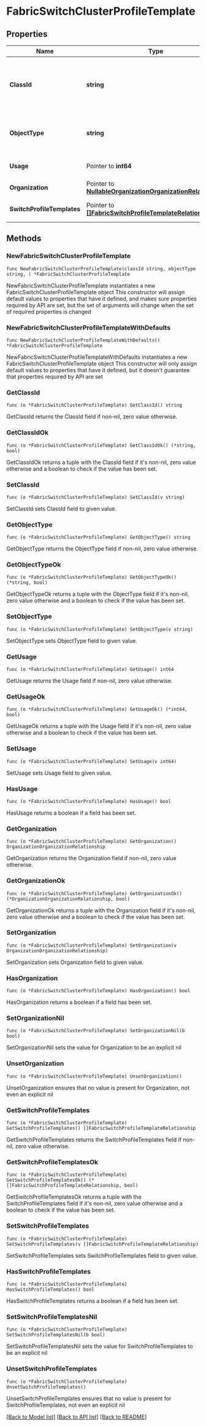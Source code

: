 # FabricSwitchClusterProfileTemplate

## Properties

Name | Type | Description | Notes
------------ | ------------- | ------------- | -------------
**ClassId** | **string** | The fully-qualified name of the instantiated, concrete type. This property is used as a discriminator to identify the type of the payload when marshaling and unmarshaling data. | [default to "fabric.SwitchClusterProfileTemplate"]
**ObjectType** | **string** | The fully-qualified name of the instantiated, concrete type. The value should be the same as the &#39;ClassId&#39; property. | [default to "fabric.SwitchClusterProfileTemplate"]
**Usage** | Pointer to **int64** | The count of switch cluster profiles derived from the template. | [optional] [readonly] [default to 0]
**Organization** | Pointer to [**NullableOrganizationOrganizationRelationship**](OrganizationOrganizationRelationship.md) |  | [optional] 
**SwitchProfileTemplates** | Pointer to [**[]FabricSwitchProfileTemplateRelationship**](FabricSwitchProfileTemplateRelationship.md) | An array of relationships to fabricSwitchProfileTemplate resources. | [optional] 

## Methods

### NewFabricSwitchClusterProfileTemplate

`func NewFabricSwitchClusterProfileTemplate(classId string, objectType string, ) *FabricSwitchClusterProfileTemplate`

NewFabricSwitchClusterProfileTemplate instantiates a new FabricSwitchClusterProfileTemplate object
This constructor will assign default values to properties that have it defined,
and makes sure properties required by API are set, but the set of arguments
will change when the set of required properties is changed

### NewFabricSwitchClusterProfileTemplateWithDefaults

`func NewFabricSwitchClusterProfileTemplateWithDefaults() *FabricSwitchClusterProfileTemplate`

NewFabricSwitchClusterProfileTemplateWithDefaults instantiates a new FabricSwitchClusterProfileTemplate object
This constructor will only assign default values to properties that have it defined,
but it doesn't guarantee that properties required by API are set

### GetClassId

`func (o *FabricSwitchClusterProfileTemplate) GetClassId() string`

GetClassId returns the ClassId field if non-nil, zero value otherwise.

### GetClassIdOk

`func (o *FabricSwitchClusterProfileTemplate) GetClassIdOk() (*string, bool)`

GetClassIdOk returns a tuple with the ClassId field if it's non-nil, zero value otherwise
and a boolean to check if the value has been set.

### SetClassId

`func (o *FabricSwitchClusterProfileTemplate) SetClassId(v string)`

SetClassId sets ClassId field to given value.


### GetObjectType

`func (o *FabricSwitchClusterProfileTemplate) GetObjectType() string`

GetObjectType returns the ObjectType field if non-nil, zero value otherwise.

### GetObjectTypeOk

`func (o *FabricSwitchClusterProfileTemplate) GetObjectTypeOk() (*string, bool)`

GetObjectTypeOk returns a tuple with the ObjectType field if it's non-nil, zero value otherwise
and a boolean to check if the value has been set.

### SetObjectType

`func (o *FabricSwitchClusterProfileTemplate) SetObjectType(v string)`

SetObjectType sets ObjectType field to given value.


### GetUsage

`func (o *FabricSwitchClusterProfileTemplate) GetUsage() int64`

GetUsage returns the Usage field if non-nil, zero value otherwise.

### GetUsageOk

`func (o *FabricSwitchClusterProfileTemplate) GetUsageOk() (*int64, bool)`

GetUsageOk returns a tuple with the Usage field if it's non-nil, zero value otherwise
and a boolean to check if the value has been set.

### SetUsage

`func (o *FabricSwitchClusterProfileTemplate) SetUsage(v int64)`

SetUsage sets Usage field to given value.

### HasUsage

`func (o *FabricSwitchClusterProfileTemplate) HasUsage() bool`

HasUsage returns a boolean if a field has been set.

### GetOrganization

`func (o *FabricSwitchClusterProfileTemplate) GetOrganization() OrganizationOrganizationRelationship`

GetOrganization returns the Organization field if non-nil, zero value otherwise.

### GetOrganizationOk

`func (o *FabricSwitchClusterProfileTemplate) GetOrganizationOk() (*OrganizationOrganizationRelationship, bool)`

GetOrganizationOk returns a tuple with the Organization field if it's non-nil, zero value otherwise
and a boolean to check if the value has been set.

### SetOrganization

`func (o *FabricSwitchClusterProfileTemplate) SetOrganization(v OrganizationOrganizationRelationship)`

SetOrganization sets Organization field to given value.

### HasOrganization

`func (o *FabricSwitchClusterProfileTemplate) HasOrganization() bool`

HasOrganization returns a boolean if a field has been set.

### SetOrganizationNil

`func (o *FabricSwitchClusterProfileTemplate) SetOrganizationNil(b bool)`

 SetOrganizationNil sets the value for Organization to be an explicit nil

### UnsetOrganization
`func (o *FabricSwitchClusterProfileTemplate) UnsetOrganization()`

UnsetOrganization ensures that no value is present for Organization, not even an explicit nil
### GetSwitchProfileTemplates

`func (o *FabricSwitchClusterProfileTemplate) GetSwitchProfileTemplates() []FabricSwitchProfileTemplateRelationship`

GetSwitchProfileTemplates returns the SwitchProfileTemplates field if non-nil, zero value otherwise.

### GetSwitchProfileTemplatesOk

`func (o *FabricSwitchClusterProfileTemplate) GetSwitchProfileTemplatesOk() (*[]FabricSwitchProfileTemplateRelationship, bool)`

GetSwitchProfileTemplatesOk returns a tuple with the SwitchProfileTemplates field if it's non-nil, zero value otherwise
and a boolean to check if the value has been set.

### SetSwitchProfileTemplates

`func (o *FabricSwitchClusterProfileTemplate) SetSwitchProfileTemplates(v []FabricSwitchProfileTemplateRelationship)`

SetSwitchProfileTemplates sets SwitchProfileTemplates field to given value.

### HasSwitchProfileTemplates

`func (o *FabricSwitchClusterProfileTemplate) HasSwitchProfileTemplates() bool`

HasSwitchProfileTemplates returns a boolean if a field has been set.

### SetSwitchProfileTemplatesNil

`func (o *FabricSwitchClusterProfileTemplate) SetSwitchProfileTemplatesNil(b bool)`

 SetSwitchProfileTemplatesNil sets the value for SwitchProfileTemplates to be an explicit nil

### UnsetSwitchProfileTemplates
`func (o *FabricSwitchClusterProfileTemplate) UnsetSwitchProfileTemplates()`

UnsetSwitchProfileTemplates ensures that no value is present for SwitchProfileTemplates, not even an explicit nil

[[Back to Model list]](../README.md#documentation-for-models) [[Back to API list]](../README.md#documentation-for-api-endpoints) [[Back to README]](../README.md)


